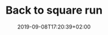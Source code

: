 ---
type: "page"
title: 'Back to square run'
date: 2019-09-08T17:20:39+02:00
draft: false
description: "A blog about almost everything"
---